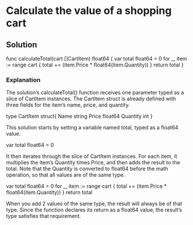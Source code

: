 # Calculate the value of a shopping cart

## Solution

func calculateTotal(cart []CartItem) float64 {
    var total float64 = 0
    for _, item := range cart {
        total += (item.Price * float64(item.Quantity))
    }
    return total
}

### Explanation

The solution’s calculateTotal() function receives one parameter typed as a slice of CartItem instances. The CartItem struct is already defined with three fields for the item’s name, price, and quantity.

type CartItem struct{
    Name string
    Price float64
    Quantity int
}

This solution starts by setting a variable named total, typed as a float64 value. 

var total float64 = 0

It then iterates through the slice of CartItem instances. For each item, it multiplies the item’s Quantity times Price, and then adds the result to the total. Note that the Quantity is converted to float64 before the math operation, so that all values are of the same type.

var total float64 = 0
for _, item := range cart {
    total += (item.Price * float64(item.Quantity))
}
return total

When you add 2 values of the same type, the result will always be of that type. Since the function declares its return as a float64 value, the result’s type satisfies that requirement.